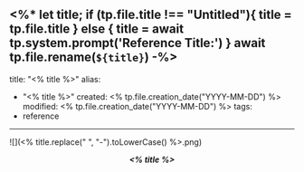 <%*
let title;
if (tp.file.title !== "Untitled"){
	title = tp.file.title
} else {
	title = await tp.system.prompt('Reference Title:')
}
await tp.file.rename(`${title}`)
-%>
---
title: "<% title %>"
alias:
- "<% title %>"
created: <% tp.file.creation_date("YYYY-MM-DD") %>
modified: <% tp.file.creation_date("YYYY-MM-DD") %>
tags:
- reference
---

![](<% title.replace(" ", "-").toLowerCase() %>.png)

*<center>**<% title %>**</center>*